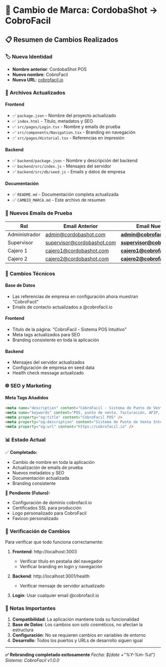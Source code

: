 # 🚀 Cambio de Marca: CordobaShot → CobroFacil

## 📋 Resumen de Cambios Realizados

### 🏷️ **Nueva Identidad**
- **Nombre anterior**: CordobaShot POS
- **Nuevo nombre**: CobroFacil
- **Nueva URL**: [cobrofacil.io](https://cobrofacil.io)

### 📁 **Archivos Actualizados**

#### Frontend
- ✅ `package.json` - Nombre del proyecto actualizado
- ✅ `index.html` - Título, metadatos y SEO
- ✅ `src/pages/Login.tsx` - Nombre y emails de prueba
- ✅ `src/components/Navigation.tsx` - Branding en navegación
- ✅ `src/pages/Historial.tsx` - Referencias en impresión

#### Backend
- ✅ `backend/package.json` - Nombre y descripción del backend
- ✅ `backend/src/index.js` - Mensajes del servidor
- ✅ `backend/src/db/seed.js` - Emails y datos de empresa

#### Documentación
- ✅ `README.md` - Documentación completa actualizada
- ✅ `CAMBIO_MARCA.md` - Este archivo de resumen

### 📧 **Nuevos Emails de Prueba**

| Rol | Email Anterior | Email Nuevo |
|-----|---------------|-------------|
| Administrador | admin@cordobashot.com | **admin@cobrofacil.io** |
| Supervisor | supervisor@cordobashot.com | **supervisor@cobrofacil.io** |
| Cajero 1 | cajero1@cordobashot.com | **cajero1@cobrofacil.io** |
| Cajero 2 | cajero2@cordobashot.com | **cajero2@cobrofacil.io** |

### 🔧 **Cambios Técnicos**

#### Base de Datos
- Las referencias de empresa en configuración ahora muestran "CobroFacil"
- Emails de contacto actualizados a @cobrofacil.io

#### Frontend
- Título de la página: "CobroFacil - Sistema POS Intuitivo"
- Meta tags actualizados para SEO
- Branding consistente en toda la aplicación

#### Backend
- Mensajes del servidor actualizados
- Configuración de empresa en seed data
- Health check message actualizado

### 🌐 **SEO y Marketing**

#### Meta Tags Añadidos
```html
<meta name="description" content="CobroFacil - Sistema de Punto de Venta Intuitivo y Profesional" />
<meta name="keywords" content="POS, punto de venta, facturación, AFIP, gestión comercial" />
<meta property="og:title" content="CobroFacil POS" />
<meta property="og:description" content="Sistema de Punto de Venta Intuitivo y Profesional" />
<meta property="og:url" content="https://cobrofacil.io" />
```

### 📊 **Estado Actual**

✅ **Completado:**
- Cambio de nombre en toda la aplicación
- Actualización de emails de prueba
- Nuevos metadatos y SEO
- Documentación actualizada
- Branding consistente

🔄 **Pendiente (Futuro):**
- Configuración de dominio cobrofacil.io
- Certificados SSL para producción
- Logo personalizado para CobroFacil
- Favicon personalizado

### 🚀 **Verificación de Cambios**

Para verificar que todo funciona correctamente:

1. **Frontend**: http://localhost:3003
   - Verificar título en pestaña del navegador
   - Verificar branding en login y navegación
   
2. **Backend**: http://localhost:3001/health
   - Verificar mensaje de servidor actualizado
   
3. **Login**: Usar cualquier email @cobrofacil.io

### 📝 **Notas Importantes**

1. **Compatibilidad**: La aplicación mantiene toda su funcionalidad
2. **Base de Datos**: Los cambios son solo cosméticos, no afectan la estructura
3. **Configuración**: No se requieren cambios en variables de entorno
4. **Desarrollo**: Todos los puertos y URLs de desarrollo siguen igual

---

**✅ Rebranding completado exitosamente**
*Fecha: $(date +"%Y-%m-%d")*
*Sistema: CobroFacil v1.0.0* 